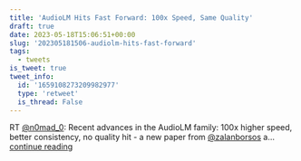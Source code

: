 ```yaml
---
title: 'AudioLM Hits Fast Forward: 100x Speed, Same Quality'
draft: true
date: 2023-05-18T15:06:51+00:00
slug: '202305181506-audiolm-hits-fast-forward'
tags:
  - tweets
is_tweet: true
tweet_info:
  id: '1659108273209982977'
  type: 'retweet'
  is_thread: False
---
```




RT [@n0mad_0](https://x.com/n0mad_0): Recent advances in the AudioLM family: 100x higher speed, better consistency, no quality hit - a new paper from [@zalanborsos](https://x.com/zalanborsos) a… [continue reading](https://x.com/sytelus/status/1659108273209982977)
